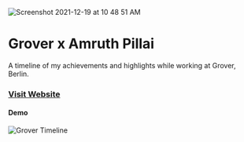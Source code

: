 ![Screenshot 2021-12-19 at 10 48 51 AM](https://user-images.githubusercontent.com/1134738/146670952-42892fec-b540-4e07-b1c5-24276045342c.png)

# Grover x Amruth Pillai

A timeline of my achievements and highlights while working at Grover, Berlin.

### [Visit Website](https://grover.amruthpillai.com/)

#### Demo

![Grover Timeline](https://user-images.githubusercontent.com/1134738/146670835-1519ffee-a5bb-431f-b8c1-ed2511bafe47.gif)
